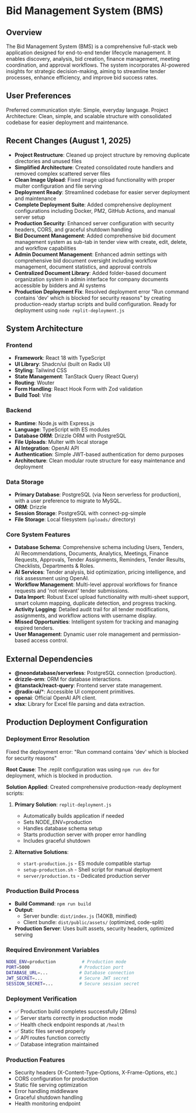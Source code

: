 # Bid Management System (BMS)

## Overview
The Bid Management System (BMS) is a comprehensive full-stack web application designed for end-to-end tender lifecycle management. It enables discovery, analysis, bid creation, finance management, meeting coordination, and approval workflows. The system incorporates AI-powered insights for strategic decision-making, aiming to streamline tender processes, enhance efficiency, and improve bid success rates.

## User Preferences
Preferred communication style: Simple, everyday language.
Project Architecture: Clean, simple, and scalable structure with consolidated codebase for easier deployment and maintenance.

## Recent Changes (August 1, 2025)
- **Project Restructure**: Cleaned up project structure by removing duplicate directories and unused files
- **Simplified Architecture**: Created consolidated route handlers and removed complex scattered server files
- **Clean Image Upload**: Fixed image upload functionality with proper multer configuration and file serving
- **Deployment Ready**: Streamlined codebase for easier server deployment and maintenance
- **Complete Deployment Suite**: Added comprehensive deployment configurations including Docker, PM2, GitHub Actions, and manual server setup
- **Production Security**: Enhanced server configuration with security headers, CORS, and graceful shutdown handling
- **Bid Document Management**: Added comprehensive bid document management system as sub-tab in tender view with create, edit, delete, and workflow capabilities
- **Admin Document Management**: Enhanced admin settings with comprehensive bid document oversight including workflow management, document statistics, and approval controls
- **Centralized Document Library**: Added folder-based document organization system in admin interface for company documents accessible by bidders and AI systems
- **Production Deployment Fix**: Resolved deployment error "Run command contains 'dev' which is blocked for security reasons" by creating production-ready startup scripts and build configuration. Ready for deployment using `node replit-deployment.js`

## System Architecture

### Frontend
- **Framework**: React 18 with TypeScript
- **UI Library**: Shadcn/ui (built on Radix UI)
- **Styling**: Tailwind CSS
- **State Management**: TanStack Query (React Query)
- **Routing**: Wouter
- **Form Handling**: React Hook Form with Zod validation
- **Build Tool**: Vite

### Backend
- **Runtime**: Node.js with Express.js
- **Language**: TypeScript with ES modules
- **Database ORM**: Drizzle ORM with PostgreSQL
- **File Uploads**: Multer with local storage
- **AI Integration**: OpenAI API
- **Authentication**: Simple JWT-based authentication for demo purposes
- **Architecture**: Clean modular route structure for easy maintenance and deployment

### Data Storage
- **Primary Database**: PostgreSQL (via Neon serverless for production), with a user preference to migrate to MySQL.
- **ORM**: Drizzle
- **Session Storage**: PostgreSQL with connect-pg-simple
- **File Storage**: Local filesystem (`uploads/` directory)

### Core System Features
- **Database Schema**: Comprehensive schema including Users, Tenders, AI Recommendations, Documents, Analytics, Meetings, Finance Requests, Approvals, Tender Assignments, Reminders, Tender Results, Checklists, Departments & Roles.
- **AI Services**: Tender analysis, bid optimization, pricing intelligence, and risk assessment using OpenAI.
- **Workflow Management**: Multi-level approval workflows for finance requests and 'not relevant' tender submissions.
- **Data Import**: Robust Excel upload functionality with multi-sheet support, smart column mapping, duplicate detection, and progress tracking.
- **Activity Logging**: Detailed audit trail for all tender modifications, assignments, and workflow actions with username display.
- **Missed Opportunities**: Intelligent system for tracking and managing expired tenders.
- **User Management**: Dynamic user role management and permission-based access control.

## External Dependencies

- **@neondatabase/serverless**: PostgreSQL connection (production).
- **drizzle-orm**: ORM for database interactions.
- **@tanstack/react-query**: Frontend server state management.
- **@radix-ui/***: Accessible UI component primitives.
- **openai**: Official OpenAI API client.
- **xlsx**: Library for Excel file parsing and data extraction.

## Production Deployment Configuration

### Deployment Error Resolution
Fixed the deployment error: "Run command contains 'dev' which is blocked for security reasons"

**Root Cause**: The .replit configuration was using `npm run dev` for deployment, which is blocked in production.

**Solution Applied**: Created comprehensive production-ready deployment scripts:

1. **Primary Solution**: `replit-deployment.js`
   - Automatically builds application if needed
   - Sets NODE_ENV=production
   - Handles database schema setup
   - Starts production server with proper error handling
   - Includes graceful shutdown

2. **Alternative Solutions**:
   - `start-production.js` - ES module compatible startup
   - `setup-production.sh` - Shell script for manual deployment  
   - `server/production.ts` - Dedicated production server

### Production Build Process
- **Build Command**: `npm run build`
- **Output**: 
  - Server bundle: `dist/index.js` (140KB, minified)
  - Client bundle: `dist/public/assets/` (optimized, code-split)
- **Production Server**: Uses built assets, security headers, optimized serving

### Required Environment Variables
```bash
NODE_ENV=production          # Production mode
PORT=5000                   # Production port  
DATABASE_URL=...            # Database connection
JWT_SECRET=...              # Secure JWT secret
SESSION_SECRET=...          # Secure session secret
```

### Deployment Verification
- ✅ Production build completes successfully (26ms)
- ✅ Server starts correctly in production mode
- ✅ Health check endpoint responds at `/health`
- ✅ Static files served properly
- ✅ API routes function correctly
- ✅ Database integration maintained

### Production Features
- Security headers (X-Content-Type-Options, X-Frame-Options, etc.)
- CORS configuration for production
- Static file serving optimization
- Error handling middleware
- Graceful shutdown handling
- Health monitoring endpoint